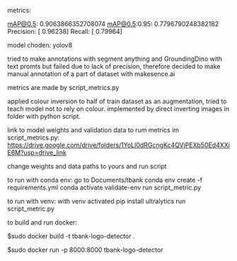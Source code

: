 metrics:

mAP@0.5: 0.9063866352708074
mAP@0.5:0.95: 0.7796790248382182
Precision: [    0.96238]
Recall: [    0.79964]

model choden: yolov8

tried to make annotations with segment anything and GroundingDino with text promts but failed due to lack of precision,
therefore decided to make manual annotation of a part of dataset with makesence.ai

metrics are made by script_metrics.py

applied colour inversion to half of train dataset as an augmentation, tried to teach model not to rely on colour. implemented by direct inverting images in folder
with python script.


link to model weights and validation data to rum metrics im script_metrics.py:
https://drive.google.com/drive/folders/1YoLl0dRGcngKc4QVjPEXb50Ed4XXiE6M?usp=drive_link

change weights and data paths to yours and run script

to run with conda env:
go to Documents/tbank
conda env create -f requirements.yml
conda activate validate-env
run script_metric.py

to run with venv:
with venv activated
pip install ultralytics
run script_metric.py



to build and run docker:

$sudo docker build -t tbank-logo-detector .

$sudo docker run -p 8000:8000 tbank-logo-detector
